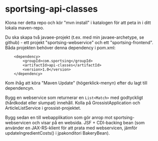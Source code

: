 # sportsing-api-classes

Klona ner detta repo och kör "mvn install" i katalogen för att peta in i ditt lokala maven-repo.

Du ska skapa två javaee-projekt (t.ex. med min javaee-archetype, se github) - ett projekt "sportsing-webservice" och ett "sportsing-frontend".
Båda projekten behöver denna dependency i pom.xml:
```
	<dependency>
		<groupId>com.sportsing</groupId>
		<artifactId>api-classes</artifactId>
		<version>1.0</version>
	</dependency>
```
Kom ihåg att köra "Maven Update" (högerklick-menyn) efter du lagt till dependencyn.

Bygg en webservice som returnerar en `List<Match>` med godtyckligt (hårdkodat eller slumpat) innehåll. Kolla på GrossistApplication och ArticleListService i grossist-projektet.


Bygg sedan en till webapplikation som gör anrop mot sportsing-webservicen och visar på en websida. JSF + CDI-backing bean (som använder en JAX-RS-klient för att prata med webservicen, jämför updateIngredientCosts() i jpakonditori BakeryBean).

